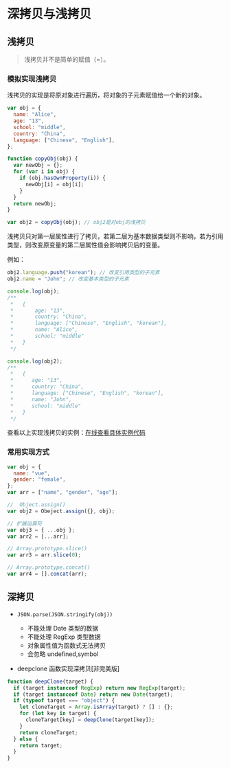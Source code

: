 # 深拷贝与浅拷贝

## 浅拷贝

> 浅拷贝并不是简单的赋值（=）。

### 模拟实现浅拷贝

浅拷贝的实现是将原对象进行遍历，将对象的子元素赋值给一个新的对象。

```js
var obj = {
  name: "Alice",
  age: "13",
  school: "middle",
  country: "China",
  language: ["Chinese", "English"],
};

function copyObj(obj) {
  var newObj = {};
  for (var i in obj) {
    if (obj.hasOwnProperty(i)) {
      newObj[i] = obj[i];
    }
  }
  return newObj;
}

var obj2 = copyObj(obj); // obj2是对obj的浅拷贝
```

浅拷贝只对第一层属性进行了拷贝，若第二层为基本数据类型则不影响，若为引用类型，则改变原变量的第二层属性值会影响拷贝后的变量。

例如：

```js
obj2.language.push("korean"); // 改变引用类型的子元素
obj2.name = "John"; // 改变基本类型的子元素

console.log(obj);
/**
 *   {
 *       age: "13",
 *       country: "China",
 *       language: ["Chinese", "English", "korean"],
 *       name: "Alice",
 *       school: "middle"
 *   }
 */

console.log(obj2);
/**
 *   {
 *      age: "13",
 *      country: "China",
 *      language: ["Chinese", "English", "korean"],
 *      name: "John",
 *      school: "middle"
 *   }
 */
```

查看以上实现浅拷贝的实例：[在线查看具体实例代码](http://js.jirengu.com/munix/1/watch?js,console)

### 常用实现方式

```js
var obj = {
  name: "vue",
  gender: "female",
};
var arr = ["name", "gender", "age"];

//  Object.assign()
var obj2 = Obeject.assign({}, obj);

// 扩展运算符
var obj3 = { ...obj };
var arr2 = [...arr];

// Array.prototype.slice()
var arr3 = arr.slice(0);

// Array.prototype.concat()
var arr4 = [].concat(arr);
```

## 深拷贝

- `JSON.parse(JSON.stringify(obj))`

  - 不能处理 Date 类型的数据
  - 不能处理 RegExp 类型数据
  - 对象属性值为函数式无法拷贝
  - 会忽略 undefined,symbol

- deepclone 函数实现深拷贝[非完美版]

```js
function deepClone(target) {
  if (target instanceof RegExp) return new RegExp(target);
  if (target instanceof Date) return new Date(target);
  if (typeof target === "object") {
    let cloneTarget = Array.isArray(target) ? [] : {};
    for (let key in target) {
      cloneTarget[key] = deepClone(target[key]);
    }
    return cloneTarget;
  } else {
    return target;
  }
}
```
